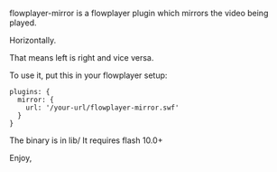 flowplayer-mirror is a flowplayer plugin which mirrors the video being played. 

Horizontally.  

That means left is right and vice versa.

To use it, put this in your flowplayer setup:

	plugins: {
	  mirror: {
	    url: '/your-url/flowplayer-mirror.swf'
	  }
	}

The binary is in lib/
It requires flash 10.0+

Enjoy,